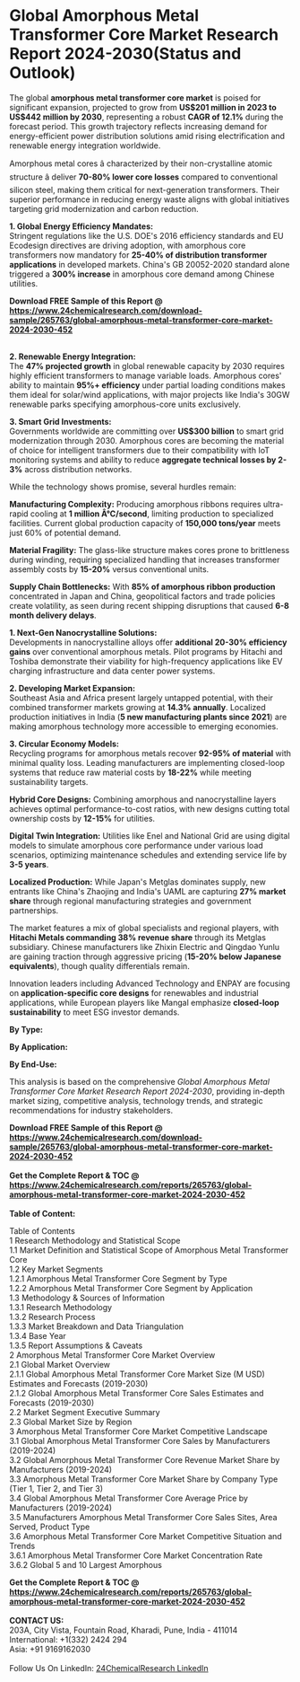 <h1>Global Amorphous Metal Transformer Core Market Research Report 2024-2030(Status and Outlook)</h1><p>The global <strong>amorphous metal transformer core market</strong> is poised for significant expansion, projected to grow from <strong>US$201 million in 2023 to US$442 million by 2030</strong>, representing a robust <strong>CAGR of 12.1%</strong> during the forecast period. This growth trajectory reflects increasing demand for energy-efficient power distribution solutions amid rising electrification and renewable energy integration worldwide.</p><p>Amorphous metal cores â characterized by their non-crystalline atomic structure â deliver <strong>70-80% lower core losses</strong> compared to conventional silicon steel, making them critical for next-generation transformers. Their superior performance in reducing energy waste aligns with global initiatives targeting grid modernization and carbon reduction.</p><p><strong>1. Global Energy Efficiency Mandates:</strong><br>
Stringent regulations like the U.S. DOE's 2016 efficiency standards and EU Ecodesign directives are driving adoption, with amorphous core transformers now mandatory for <strong>25-40% of distribution transformer applications</strong> in developed markets. China's GB 20052-2020 standard alone triggered a <strong>300% increase</strong> in amorphous core demand among Chinese utilities.</p><div><b>Download FREE Sample of this Report @ 
            <a href="https://www.24chemicalresearch.com/download-sample/265763/global-amorphous-metal-transformer-core-market-2024-2030-452">
            https://www.24chemicalresearch.com/download-sample/265763/global-amorphous-metal-transformer-core-market-2024-2030-452</a></b></div><br><p><strong>2. Renewable Energy Integration:</strong><br>
The <strong>47% projected growth</strong> in global renewable capacity by 2030 requires highly efficient transformers to manage variable loads. Amorphous cores' ability to maintain <strong>95%+ efficiency</strong> under partial loading conditions makes them ideal for solar/wind applications, with major projects like India's 30GW renewable parks specifying amorphous-core units exclusively.</p><p><strong>3. Smart Grid Investments:</strong><br>
Governments worldwide are committing over <strong>US$300 billion</strong> to smart grid modernization through 2030. Amorphous cores are becoming the material of choice for intelligent transformers due to their compatibility with IoT monitoring systems and ability to reduce <strong>aggregate technical losses by 2-3%</strong> across distribution networks.</p><p>While the technology shows promise, several hurdles remain:</p><p><strong>Manufacturing Complexity:</strong> Producing amorphous ribbons requires ultra-rapid cooling at <strong>1 million Â°C/second</strong>, limiting production to specialized facilities. Current global production capacity of <strong>150,000 tons/year</strong> meets just 60% of potential demand.</p><p><strong>Material Fragility:</strong> The glass-like structure makes cores prone to brittleness during winding, requiring specialized handling that increases transformer assembly costs by <strong>15-20%</strong> versus conventional units.</p><p><strong>Supply Chain Bottlenecks:</strong> With <strong>85% of amorphous ribbon production</strong> concentrated in Japan and China, geopolitical factors and trade policies create volatility, as seen during recent shipping disruptions that caused <strong>6-8 month delivery delays</strong>.</p><p><strong>1. Next-Gen Nanocrystalline Solutions:</strong><br>
Developments in nanocrystalline alloys offer <strong>additional 20-30% efficiency gains</strong> over conventional amorphous metals. Pilot programs by Hitachi and Toshiba demonstrate their viability for high-frequency applications like EV charging infrastructure and data center power systems.</p><p><strong>2. Developing Market Expansion:</strong><br>
Southeast Asia and Africa present largely untapped potential, with their combined transformer markets growing at <strong>14.3% annually</strong>. Localized production initiatives in India (<strong>5 new manufacturing plants since 2021</strong>) are making amorphous technology more accessible to emerging economies.</p><p><strong>3. Circular Economy Models:</strong><br>
Recycling programs for amorphous metals recover <strong>92-95% of material</strong> with minimal quality loss. Leading manufacturers are implementing closed-loop systems that reduce raw material costs by <strong>18-22%</strong> while meeting sustainability targets.</p><p><strong>Hybrid Core Designs:</strong> Combining amorphous and nanocrystalline layers achieves optimal performance-to-cost ratios, with new designs cutting total ownership costs by <strong>12-15%</strong> for utilities.</p><p><strong>Digital Twin Integration:</strong> Utilities like Enel and National Grid are using digital models to simulate amorphous core performance under various load scenarios, optimizing maintenance schedules and extending service life by <strong>3-5 years</strong>.</p><p><strong>Localized Production:</strong> While Japan's Metglas dominates supply, new entrants like China's Zhaojing and India's UAML are capturing <strong>27% market share</strong> through regional manufacturing strategies and government partnerships.</p><p>The market features a mix of global specialists and regional players, with <strong>Hitachi Metals commanding 38% revenue share</strong> through its Metglas subsidiary. Chinese manufacturers like Zhixin Electric and Qingdao Yunlu are gaining traction through aggressive pricing (<strong>15-20% below Japanese equivalents</strong>), though quality differentials remain.</p><p>Innovation leaders including Advanced Technology and ENPAY are focusing on <strong>application-specific core designs</strong> for renewables and industrial applications, while European players like Mangal emphasize <strong>closed-loop sustainability</strong> to meet ESG investor demands.</p><p><strong>By Type:</strong></p><p><strong>By Application:</strong></p><p><strong>By End-Use:</strong></p><p>This analysis is based on the comprehensive <em>Global Amorphous Metal Transformer Core Market Research Report 2024-2030</em>, providing in-depth market sizing, competitive analysis, technology trends, and strategic recommendations for industry stakeholders.</p><div><b>Download FREE Sample of this Report @ 
            <a href="https://www.24chemicalresearch.com/download-sample/265763/global-amorphous-metal-transformer-core-market-2024-2030-452">
            https://www.24chemicalresearch.com/download-sample/265763/global-amorphous-metal-transformer-core-market-2024-2030-452</a></b></div><br><div><b>Get the Complete Report & TOC @ 
            <a href="https://www.24chemicalresearch.com/reports/265763/global-amorphous-metal-transformer-core-market-2024-2030-452">
            https://www.24chemicalresearch.com/reports/265763/global-amorphous-metal-transformer-core-market-2024-2030-452</a></b></div><br>
            <b>Table of Content:</b><p>Table of Contents<br />
1 Research Methodology and Statistical Scope<br />
1.1 Market Definition and Statistical Scope of Amorphous Metal Transformer Core<br />
1.2 Key Market Segments<br />
1.2.1 Amorphous Metal Transformer Core Segment by Type<br />
1.2.2 Amorphous Metal Transformer Core Segment by Application<br />
1.3 Methodology & Sources of Information<br />
1.3.1 Research Methodology<br />
1.3.2 Research Process<br />
1.3.3 Market Breakdown and Data Triangulation<br />
1.3.4 Base Year<br />
1.3.5 Report Assumptions & Caveats<br />
2 Amorphous Metal Transformer Core Market Overview<br />
2.1 Global Market Overview<br />
2.1.1 Global Amorphous Metal Transformer Core Market Size (M USD) Estimates and Forecasts (2019-2030)<br />
2.1.2 Global Amorphous Metal Transformer Core Sales Estimates and Forecasts (2019-2030)<br />
2.2 Market Segment Executive Summary<br />
2.3 Global Market Size by Region<br />
3 Amorphous Metal Transformer Core Market Competitive Landscape<br />
3.1 Global Amorphous Metal Transformer Core Sales by Manufacturers (2019-2024)<br />
3.2 Global Amorphous Metal Transformer Core Revenue Market Share by Manufacturers (2019-2024)<br />
3.3 Amorphous Metal Transformer Core Market Share by Company Type (Tier 1, Tier 2, and Tier 3)<br />
3.4 Global Amorphous Metal Transformer Core Average Price by Manufacturers (2019-2024)<br />
3.5 Manufacturers Amorphous Metal Transformer Core Sales Sites, Area Served, Product Type<br />
3.6 Amorphous Metal Transformer Core Market Competitive Situation and Trends<br />
3.6.1 Amorphous Metal Transformer Core Market Concentration Rate<br />
3.6.2 Global 5 and 10 Largest Amorphous</p><div><b>Get the Complete Report & TOC @ 
            <a href="https://www.24chemicalresearch.com/reports/265763/global-amorphous-metal-transformer-core-market-2024-2030-452">
            https://www.24chemicalresearch.com/reports/265763/global-amorphous-metal-transformer-core-market-2024-2030-452</a></b></div><br><b>CONTACT US:</b><br>
            203A, City Vista, Fountain Road, Kharadi, Pune, India - 411014<br>
            International: +1(332) 2424 294<br>
            Asia: +91 9169162030 <br><br>
            Follow Us On LinkedIn: <a href="https://www.linkedin.com/company/24chemicalresearch/">24ChemicalResearch LinkedIn</a>